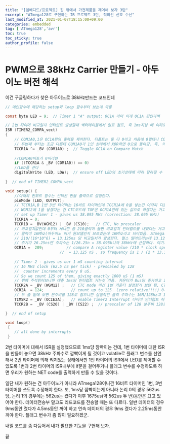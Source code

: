 ```yaml
---
title: "[임베디드/프로젝트] 집 밖에서 가전제품을 제어해 보자 3탄"
excerpt: "ATmega128로 구현하는 IR 프로젝트 3탄, 적외선 신호 수신"
last_modified_at: 2021-01-07T18:15:00+09:00
categories: embedded
tag: ['ATmega128','avr']
toc: true
toc_sticky: true
author_profile: false
---
```

# PWM으로 38kHz Carrier 만들기 - 아두이노 버전 해석

이건 구글링하다가 찾은 아두이노로 38kHz만드는 코드인데 

``` c
// 메인함수에 해당하는 setup와 loop 함수부터 보는게 국룰

const byte LED = 9;  // Timer 1 "A" output: OC1A 아마 이게 OC1A 핀인가벼

// 2번 타이머 비교일치 인터럽트 발생할때 벡터테이블에서 일로 점프, 즉 1ms지날 때 이리로 콤
ISR (TIMER2_COMPA_vect)
{
	// COM1A0,1은 OC1A핀의 출력을 제어한다. 디폴트는 둘 다 0이고 처음에 0일테니 COM1A0이 세트되어 핀의 출력이 반전이 됨.
	// 두번째 부터는 조금 다른데 COM1A0가 1인 상태에서 XOR하면 0으로 돌아감. 즉, 켜져있으면 끄고 꺼져있으면 킴.
	TCCR1A ^= _BV (COM1A0) ;  // Toggle OC1A on Compare Match
  
	//COM1A0비트가 0이라면
	if ((TCCR1A & _BV (COM1A0)) == 0)
    //LED를 끈다
    digitalWrite (LED, LOW);  // ensure off LED의 초기상태에 따라 달라질 수 있으니 0일 때 끄도록 확실히함
   
}  // end of TIMER2_COMPA_vect

void setup() {
	//아래의 핀모드 함수는 선택된 핀을 출력으로 설정한다.
	pinMode (LED, OUTPUT);
	// TCCR1A,B 1번 3번 타이머는 16비트 타이머인데 TCCR1A에 0을 넣는건 어차피 디폴트가 0이라 넘겨도 되고 TCCR1B의 값이 중요한데
	// WGM12에 1을 넣겠다는 건 CTC모드에 TOP은 OCR1A안에 있는 값으로 하겠다는 거고 CS10에 셋하겠다는 건 분주비를 1로 잡겠다는 것임.
	// set up Timer 1 - gives us 38.095 MHz (correction: 38.095 KHz)
	TCCR1A = 0;
	TCCR1B = _BV(WGM12) | _BV (CS10);   // CTC, No prescaler
	// 비교일치값인데 0부터 세니깐 총 210클럭이 돌면 비교일치 인터럽트를 내겠다는 거고(그니까 이 경우엔 펄스를 떨어뜨린다는 뜻)
	// 클럭이 16Mhz(아두이노 이거 뭔모델인지 모르겠는데 16Mhz라고 되어있음. ATmega128도 16메가, 개꿀)니까 1클럭당 1/16000000초
	// 210/(16*10^6) = 13.125ns 당 비교일치가 발생한다. 펄스 떨어뜨리는데 13.125니까 펄스 하나 온전하게는 즉, 주기가 26.25ns
	// 주기가 26.25ns면 주파수는 1/26.25n = 38.095k니까 38kHz에 근접하다. 여기까지가 1번 타이머 이용한 것.
	OCR1A =  209;          // compare A register value (210 * clock speed)
                        //  = 13.125 nS , so frequency is 1 / (2 * 13.125) = 38095
 
	// Timer 2 - gives us our 1 mS counting interval
	// 16 MHz clock (62.5 nS per tick) - prescaled by 128
	//  counter increments every 8 uS.
	// So we count 125 of them, giving exactly 1000 uS (1 mS)
	// 위에 주석읽어보니까 대충 1ms당 인터럽트 거는것 가틈. 카운터가 8us당 증가하고 125를 카운트하면 1ms가 된데.
	TCCR2A = _BV (WGM12) ;   // CTC mode 이건 1번 카운터 설정한거 보면 됨, CTC모드에 TOP은 OCR2A값...인데 TCCR2A인거 보니까 아두이노는 카운터가 전부 16비트인가베 엄머나 세상에 코드 좀 고쳐야쓰겄네
	OCR2A  = 124;            // count up to 125  (zero relative!!!!) 0부터 세니까 125클럭 돌면 비교일치 발생
	// 두 줄 밑에 보면 분주비를 128로 잡으니깐 실질적인 클럭 주파수는 16M/128hz고 1클럭당 128/16 ns = 8ns 지난다. 125클럭돌면 1ms지남
	TIMSK2 = _BV (OCIE2A);   // enable Timer2 Interrupt 타이머 인터럽트 허용시키는 거
	TCCR2B =  _BV (CS20) | _BV (CS22) ;  // prescaler of 128 분주비 128로 설정. 여기까지가 2번 타이머 이용(아두이노에서는 16비트 타이머인듯)

}  // end of setup

void loop()
 {
	// all done by interrupts
 }
 ```
 
 2번 타이머에 대해서 ISR을 설정했으므로 1ms당 깜빡이는 건데, 1번 타이머에 대한 ISR을 만들어 놓으면 38kHz 주파수로 깜빡이게 될 것이고 volatile로 플래그 변수를 선언해서 2번 타이머에 의해 켜져있는 상태에서만 1번 타이머의 ISR에서 LED를 제어할 수 있도록 1번과 2번 타이머의 ISR내부에 if문을 걸어두거나 플래그 변수를 수정하도록 하면 우리가 원하는 NET code를 출력하게 만들 수 있을 것이다.
 
 일단 내가 원하는 건 아두이노가 아니라 ATmega128이니깐 16비트 타이머인 1번, 3번 타이머를 쓰도록 수정해야 한다. 또, 1ms당 깜빡이는게 아니라 논리 0의 경우 562us당, 논리 1의 경우에는 562us는 켰다가 이후 1675us(약 562us 두 번)동안은 끄고 있어야 한다. 데이터전송부 말고도 리드코드를 전송할 때는 또 다르다. 일반 데이터의 경우 9ms동안 켰다가 4.5ms동안 꺼야 하고 연속 데이터의 경우 9ms 켰다가 2.25ms동안 꺼야 한다. 플래그 변수가 좀 많이 필요하겠군.

 내일 코드를 좀 다듬어서 내가 필요한 기능을 구현해 보자.

 끝
